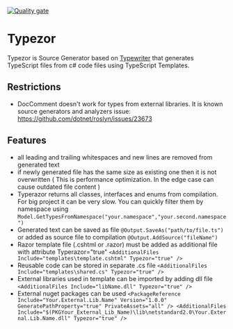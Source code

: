 [![Quality gate](https://sonarcloud.io/api/project_badges/quality_gate?project=ReactiveThings_Typezor)](https://sonarcloud.io/summary/new_code?id=ReactiveThings_Typezor)

# Typezor
Typezor is Source Generator based on [Typewriter](http://frhagn.github.io/Typewriter) that generates TypeScript files from c# code files using TypeScript Templates.

## Restrictions
- DocComment doesn't work for types from external libraries. It is known source generators and analyzers issue: https://github.com/dotnet/roslyn/issues/23673

## Features
- all leading and trailing whitespaces and new lines are removed from generated text
- if newly generated file has the same size as existing one then it is not overwritten ( This is performance optimization. In the edge case can cause outdated file content )
- Typerazor returns all classes, interfaces and enums from compilation. For big project it can be very slow. You can quickly filter them by namespace using 
``Model.GetTypesFromNamespace("your.namespace","your.second.namespace")``
- Generated text can be saved as file ``@Output.SaveAs("path/to/file.ts")`` or added as source file to compilation ``@Output.AddSource("fileName")``
- Razor template file (.cshtml or .razor) must be added as additional file with attribute Typerazor="true" ``<AdditionalFiles Include="templates\template.cshtml" Typezor="true" />``
- Reusable code can be stored in separate .cs file ``<AdditionalFiles Include="templates\shared.cs" Typezor="true" />`` 
- External libraries used in template can be imported by adding dll file ``<AdditionalFiles Include="libName.dll" Typezor="true" />`` 
- External nuget packages can be used ``<PackageReference Include="Your.External.Lib.Name" Version="1.0.0" GeneratePathProperty="true" PrivateAssets="all" />
		<AdditionalFiles Include="$(PKGYour_External_Lib_Name)\lib\netstandard2.0\Your.External.Lib.Name.dll" Typezor="true" />``
